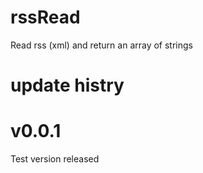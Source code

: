 # rssRead
Read rss (xml) and return an array of strings
# update histry
# v0.0.1
Test version released
